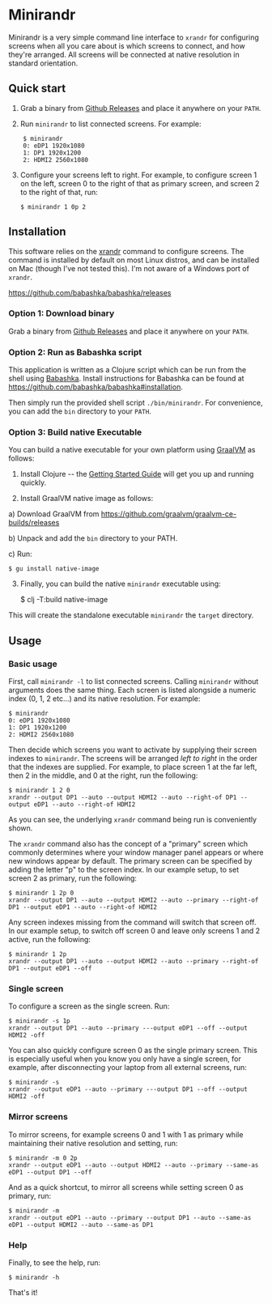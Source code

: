 # Minirandr

Minirandr is a very simple command line interface to `xrandr` for configuring screens when all you care about is which screens to connect, and how they're arranged. All screens will be connected at native resolution in standard orientation.

## Quick start

1. Grab a binary from [Github Releases](https://github.com/safehammad/minirandr/releases) and place it anywhere on your `PATH`.

2. Run `minirandr` to list connected screens. For example:
```
    $ minirandr
    0: eDP1 1920x1080
    1: DP1 1920x1200
    2: HDMI2 2560x1080
```

3. Configure your screens left to right. For example, to configure screen 1 on the left, screen 0 to the right of that as primary screen, and screen 2 to the right of that, run:

    `$ minirandr 1 0p 2`

## Installation

This software relies on the [xrandr](https://www.x.org/releases/X11R7.5/doc/man/man1/xrandr.1.html) command to configure screens. The command is installed by default on most Linux distros, and can be installed on Mac (though I've not tested this). I'm not aware of a Windows port of `xrandr`.

https://github.com/babashka/babashka/releases

### Option 1: Download binary

Grab a binary from [Github Releases](https://github.com/safehammad/minirandr/releases) and place it anywhere on your `PATH`.

### Option 2: Run as Babashka script

This application is written as a Clojure script which can be run from the shell using [Babashka](https://babashka.org/). Install instructions for Babashka can be found at https://github.com/babashka/babashka#installation.

Then simply run the provided shell script `./bin/minirandr`. For convenience, you can add the `bin` directory to your `PATH`.

### Option 3: Build native Executable

You can build a native executable for your own platform using [GraalVM](https://www.graalvm.org/) as follows:

1. Install Clojure -- the [Getting Started Guide](https://clojure.org/guides/getting_started) will get you up and running quickly.

2. Install GraalVM native image as follows:

a) Download GraalVM from https://github.com/graalvm/graalvm-ce-builds/releases

b) Unpack and add the `bin` directory to your PATH.

c) Run:

    $ gu install native-image

3. Finally, you can build the native `minirandr` executable using:

    $ clj -T:build native-image

This will create the standalone executable `minirandr` the `target` directory.

## Usage

### Basic usage

First, call `minirandr -l` to list connected screens. Calling `minirandr` without arguments does the same thing. Each screen is listed alongside a numeric index (0, 1, 2 etc...) and its native resolution. For example:

    $ minirandr
    0: eDP1 1920x1080
    1: DP1 1920x1200
    2: HDMI2 2560x1080

Then decide which screens you want to activate by supplying their screen indexes to `minirandr`. The screens will be arranged *left to right* in the order that the indexes are supplied. For example, to place screen 1 at the far left, then 2 in the middle, and 0 at the right, run the following:

    $ minirandr 1 2 0
    xrandr --output DP1 --auto --output HDMI2 --auto --right-of DP1 --output eDP1 --auto --right-of HDMI2

As you can see, the underlying `xrandr` command being run is conveniently shown.

The `xrandr` command also has the concept of a "primary" screen which commonly determines where your window manager panel appears or where new windows appear by default. The primary screen can be specified by adding the letter "p" to the screen index. In our example setup, to set screen 2 as primary, run the following:

    $ minirandr 1 2p 0
    xrandr --output DP1 --auto --output HDMI2 --auto --primary --right-of DP1 --output eDP1 --auto --right-of HDMI2

Any screen indexes missing from the command will switch that screen off. In our example setup, to switch off screen 0 and leave only screens 1 and 2 active, run the following:

    $ minirandr 1 2p
    xrandr --output DP1 --auto --output HDMI2 --auto --primary --right-of DP1 --output eDP1 --off

### Single screen

To configure a screen as the single screen. Run:

    $ minirandr -s 1p
    xrandr --output DP1 --auto --primary ---output eDP1 --off --output HDMI2 -off

You can also quickly configure screen 0 as the single primary screen. This is especially useful when you know you only have a single screen, for example, after disconnecting your laptop from all external screens, run:

    $ minirandr -s
    xrandr --output eDP1 --auto --primary ---output DP1 --off --output HDMI2 -off

### Mirror screens

To mirror screens, for example screens 0 and 1 with 1 as primary while maintaining their native resolution and setting, run:

    $ minirandr -m 0 2p
    xrandr --output eDP1 --auto --output HDMI2 --auto --primary --same-as eDP1 --output DP1 --off

And as a quick shortcut, to mirror all screens while setting screen 0 as primary, run:

    $ minirandr -m
    xrandr --output eDP1 --auto --primary --output DP1 --auto --same-as eDP1 --output HDMI2 --auto --same-as DP1

### Help

Finally, to see the help, run:

    $ minirandr -h

That's it!
